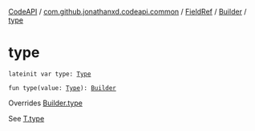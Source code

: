 [CodeAPI](../../../index.md) / [com.github.jonathanxd.codeapi.common](../../index.md) / [FieldRef](../index.md) / [Builder](index.md) / [type](.)

# type

`lateinit var type: `[`Type`](http://docs.oracle.com/javase/6/docs/api/java/lang/reflect/Type.html)

`fun type(value: `[`Type`](http://docs.oracle.com/javase/6/docs/api/java/lang/reflect/Type.html)`): `[`Builder`](index.md)

Overrides [Builder.type](../../../com.github.jonathanxd.codeapi.base/-typed/-builder/type.md)

See [T.type](#)

